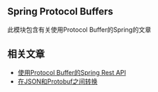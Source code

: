 ## Spring Protocol Buffers

此模块包含有关使用Protocol Buffer的Spring的文章

## 相关文章

+ [使用Protocol Buffer的Spring Rest API](docs/带有协议缓冲区的Spring-RestAPI.md)
+ [在JSON和Protobuf之间转换](docs/在JSON和Protobuf之间转换.md)